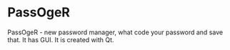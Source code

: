# PassOgeR
PassOgeR - new password manager, what code your password and save that. It has GUI. It is created with Qt.
